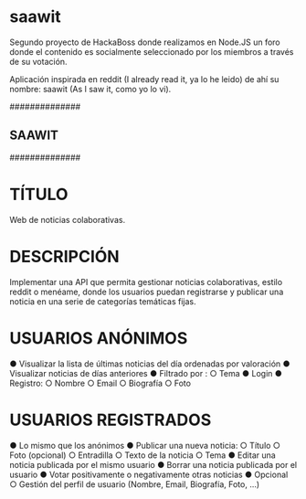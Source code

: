 # saawit
Segundo proyecto de HackaBoss donde realizamos en Node.JS un foro donde el contenido es socialmente seleccionado por los miembros a través de su votación.

Aplicación inspirada en reddit (I already read it, ya lo he leido) de ahí su nombre: saawit (As I saw it, como yo lo vi).


##############
##  SAAWIT  ##
##############


# TÍTULO
  Web de noticias colaborativas.


# DESCRIPCIÓN
  Implementar una API que permita gestionar noticias colaborativas, estilo reddit o menéame,
  donde los usuarios puedan registrarse y publicar una noticia en una serie de categorías
  temáticas fijas.


# USUARIOS ANÓNIMOS
  ● Visualizar la lista de últimas noticias del día ordenadas por valoración
  ● Visualizar noticias de días anteriores
  ● Filtrado por :
    ○ Tema
  ● Login
  ● Registro:
    ○ Nombre
    ○ Email
    ○ Biografía
    ○ Foto


# USUARIOS REGISTRADOS
  ● Lo mismo que los anónimos
  ● Publicar una nueva noticia:
    ○ Título
    ○ Foto (opcional)
    ○ Entradilla
    ○ Texto de la noticia
    ○ Tema
  ● Editar una noticia publicada por el mismo usuario
  ● Borrar una noticia publicada por el usuario
  ● Votar positivamente o negativamente otras noticias
  ● Opcional
    ○ Gestión del perfil de usuario (Nombre, Email, Biografía, Foto, ...)


    